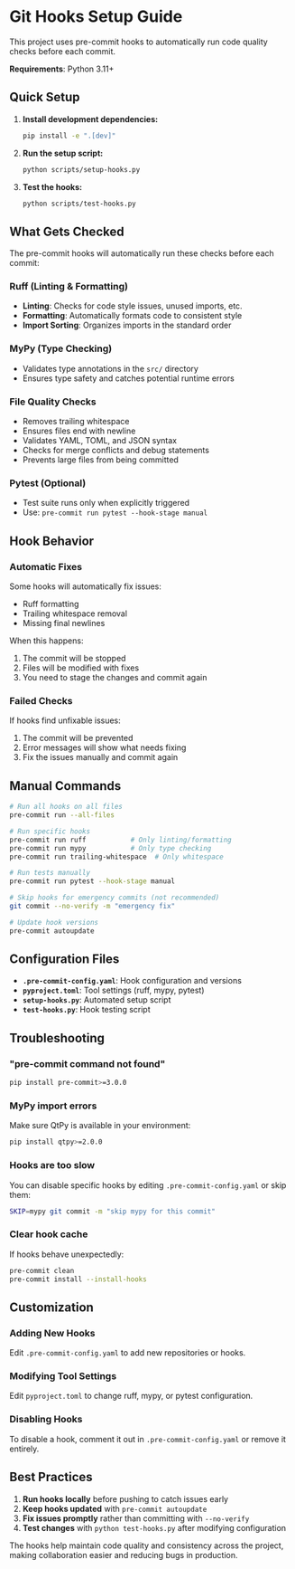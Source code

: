 # Git Hooks Setup Guide

This project uses pre-commit hooks to automatically run code quality checks before each commit.

**Requirements**: Python 3.11+

## Quick Setup

1. **Install development dependencies:**
   ```bash
   pip install -e ".[dev]"
   ```

2. **Run the setup script:**
   ```bash
   python scripts/setup-hooks.py
   ```

3. **Test the hooks:**
   ```bash
   python scripts/test-hooks.py
   ```

## What Gets Checked

The pre-commit hooks will automatically run these checks before each commit:

### Ruff (Linting & Formatting)
- **Linting**: Checks for code style issues, unused imports, etc.
- **Formatting**: Automatically formats code to consistent style
- **Import Sorting**: Organizes imports in the standard order

### MyPy (Type Checking)  
- Validates type annotations in the `src/` directory
- Ensures type safety and catches potential runtime errors

### File Quality Checks
- Removes trailing whitespace
- Ensures files end with newline
- Validates YAML, TOML, and JSON syntax
- Checks for merge conflicts and debug statements
- Prevents large files from being committed

### Pytest (Optional)
- Test suite runs only when explicitly triggered
- Use: `pre-commit run pytest --hook-stage manual`

## Hook Behavior

### Automatic Fixes
Some hooks will automatically fix issues:
- Ruff formatting
- Trailing whitespace removal
- Missing final newlines

When this happens:
1. The commit will be stopped
2. Files will be modified with fixes
3. You need to stage the changes and commit again

### Failed Checks
If hooks find unfixable issues:
1. The commit will be prevented
2. Error messages will show what needs fixing
3. Fix the issues manually and commit again

## Manual Commands

```bash
# Run all hooks on all files
pre-commit run --all-files

# Run specific hooks
pre-commit run ruff           # Only linting/formatting
pre-commit run mypy           # Only type checking
pre-commit run trailing-whitespace  # Only whitespace

# Run tests manually
pre-commit run pytest --hook-stage manual

# Skip hooks for emergency commits (not recommended)
git commit --no-verify -m "emergency fix"

# Update hook versions
pre-commit autoupdate
```

## Configuration Files

- **`.pre-commit-config.yaml`**: Hook configuration and versions
- **`pyproject.toml`**: Tool settings (ruff, mypy, pytest)
- **`setup-hooks.py`**: Automated setup script
- **`test-hooks.py`**: Hook testing script

## Troubleshooting

### "pre-commit command not found"
```bash
pip install pre-commit>=3.0.0
```

### MyPy import errors
Make sure QtPy is available in your environment:
```bash
pip install qtpy>=2.0.0
```

### Hooks are too slow
You can disable specific hooks by editing `.pre-commit-config.yaml` or skip them:
```bash
SKIP=mypy git commit -m "skip mypy for this commit"
```

### Clear hook cache
If hooks behave unexpectedly:
```bash
pre-commit clean
pre-commit install --install-hooks
```

## Customization

### Adding New Hooks
Edit `.pre-commit-config.yaml` to add new repositories or hooks.

### Modifying Tool Settings
Edit `pyproject.toml` to change ruff, mypy, or pytest configuration.

### Disabling Hooks
To disable a hook, comment it out in `.pre-commit-config.yaml` or remove it entirely.

## Best Practices

1. **Run hooks locally** before pushing to catch issues early
2. **Keep hooks updated** with `pre-commit autoupdate`
3. **Fix issues promptly** rather than committing with `--no-verify`
4. **Test changes** with `python test-hooks.py` after modifying configuration

The hooks help maintain code quality and consistency across the project, making collaboration easier and reducing bugs in production.